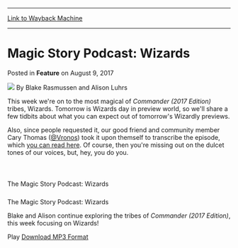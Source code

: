 
---
[Link to Wayback Machine](https://web.archive.org/web/20170812004245/http://magic.wizards.com/en/articles/archive/feature/magic-story-podcast-wizards-2017-08-09)

[_metadata_:wayback_url]:- "http://magic.wizards.com/en/articles/archive/feature/magic-story-podcast-wizards-2017-08-09"
[_metadata_:wayback_raw_url]:- "https://web.archive.org/web/20170812004245id_/http://magic.wizards.com/en/articles/archive/feature/magic-story-podcast-wizards-2017-08-09"
[_metadata_:wayback_capture_timestamp]:- "2017-08-12 00:42:45+00:00"
[_metadata_:publish_date]:- "2017-08-09"
[_metadata_:description]:- "Blake and Alison continue exploring the tribes of Commander (2017 Edition), this week focusing on Wizards!"
[_metadata_:generator]:- "Drupal 7 (http://drupal.org)"
---


Magic Story Podcast: Wizards
============================



 Posted in **Feature**
 on August 9, 2017 






![](https://media.magic.wizards.com/styles/auth_small/public/images/hero/wizardslogo_thumb.jpg)
By Blake Rasmussen and Alison Luhrs











This week we're on to the most magical of *Commander (2017 Edition)* tribes, Wizards. Tomorrow is Wizards day in preview world, so we'll share a few tidbits about what you can expect out of tomorrow's Wizardly previews.


Also, since people requested it, our good friend and community member Cary Thomas ([@Vronos](https://twitter.com/Vronos)) took it upon themself to transcribe the episode, which [you can read here](https://vronos.com/magic-story-podcast-transcripts/magic-story-podcast-wizards/). Of course, then you're missing out on the dulcet tones of our voices, but, hey, you do you.




 

##### 
 The Magic Story Podcast: Wizards






##### 
 The Magic Story Podcast: Wizards




Blake and Alison continue exploring the tribes of *Commander (2017 Edition)*, this week focusing on Wizards!

 



 Play
[Download MP3 Format](http://media.wizards.com/2017/podcasts/magic/magicstory_20170809_wizards.mp3)









